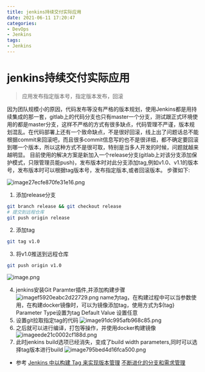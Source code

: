 ```yaml
---
title: jenkins持续交付实际应用
date: 2021-06-11 17:20:47
categories:
- DevOps
- Jenkins
tags:
- Jenkins
---
```


# jenkins持续交付实际应用
> 应用发布指定版本号，指定版本发布，回滚

因为团队规模小的原因，代码发布等没有严格的版本规划，使用Jenkins都是用持续集成的那一套，gitlab上的代码分支也只有master一个分支，测试跟正式环境使用的都是master分支，这样不严格的方式有很多缺点，代码管理不严谨，版本规划混乱。在代码部署上还有一个致命缺点，不是很好回滚，线上出了问题话总不能根据commit来回滚吧，而且很多commit信息写的也不是很详细，都不确定要回滚到哪一个版本，所以这种方式不是很可取，特别是当多人开发的时候，问题就越来越明显。
目前使用的解决方案是新加入一个release分支(gitlab上对该分支添加保护模式，只限管理员能push)，发布版本时对此分支添加tag,例如v1.0、v1.1的版本号，发布版本时可以根据tag版本号，发布指定版本,或者回滚版本。
步骤如下:

![image27ecfe870fe31e16.png](https://chevereto.zhuangzexin.top/images/2021/06/11/image27ecfe870fe31e16.png)
<!--more-->
1. 添加release分支
```bash
git branch release && git checkout release
# 提交到远程仓库
git push origin release
```
2. 添加tag
```bash
git tag v1.0
```
3. 将v1.0推送到远程仓库
```bash
git push origin v1.0
```
![image.png](https://chevereto.zhuangzexin.top/images/2021/06/11/image.png)

4. jenkins安装Git Paramter插件,并添加构建步骤
   ![imagef5920eabc2d22729.png](https://chevereto.zhuangzexin.top/images/2021/06/11/imagef5920eabc2d22729.png)
   name为tag，在构建过程中可以当参数使用，在构建docker镜像时，可以为镜像添加tag，使用方式为${tag}
   Parameter Type设置为tag
   Default Value 设置任意
5. 设置git拉取指定tag的代码
   ![image91dc995afb968c85.png](https://chevereto.zhuangzexin.top/images/2021/06/11/image91dc995afb968c85.png)
6. 之后就可以进行编译，打包等操作，并使用docker构建镜像
   ![imageede21c0002cf188d.png](https://chevereto.zhuangzexin.top/images/2021/06/11/imageede21c0002cf188d.png)
7. 此时jenkins build选项已经消失，变成了build width parameters,同时可以选择tag版本进行build
   ![image795bed4d16fca500.png](https://chevereto.zhuangzexin.top/images/2021/06/11/image795bed4d16fca500.png)

- 参考
  [Jenkins 中以构建 Tag 来实现版本管理](https://cloud.tencent.com/developer/article/1626574)
  [不断进化的分支和需求管理](https://cloud.tencent.com/developer/article/1467694)
